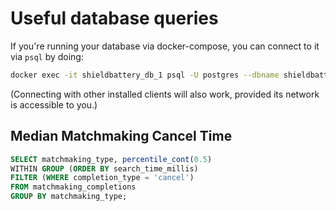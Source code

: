 # Useful database queries

If you're running your database via docker-compose, you can connect to it via `psql` by doing:

```sh
docker exec -it shieldbattery_db_1 psql -U postgres --dbname shieldbattery
```

(Connecting with other installed clients will also work, provided its network is accessible to you.)

## Median Matchmaking Cancel Time
```sql
SELECT matchmaking_type, percentile_cont(0.5)
WITHIN GROUP (ORDER BY search_time_millis)
FILTER (WHERE completion_type = 'cancel')
FROM matchmaking_completions
GROUP BY matchmaking_type;
```
